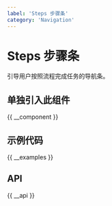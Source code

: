 ```yaml
---
label: 'Steps 步骤条'
category: 'Navigation'
---
```


# Steps 步骤条

引导用户按照流程完成任务的导航条。

## 单独引入此组件

{{ __component }}

## 示例代码

{{ __examples }}

## API

{{ __api }}
